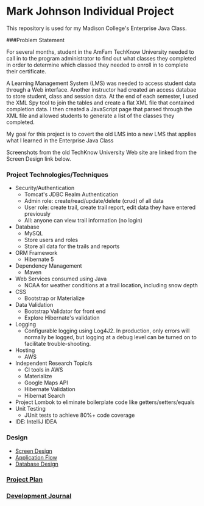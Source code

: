 # Mark Johnson Individual Project

This repository is used for my Madison College's Enterprise Java Class.

###Problem Statement

For several months, student in the AmFam TechKnow University needed to call in to the program administrator to find out what classes they completed in order to determine which classed they needed to enroll in to complete their certificate.

A Learning Management System (LMS) was needed to access student data through a Web interface. Another instructor had created an access databae to store student, class and session data. At the end of each semester, I used the XML Spy tool to join the tables and create a flat XML file that contained completion data. I then created a JavaScript page that parsed through the XML file and allowed students to generate a list of the classes they completed.

My goal for this project is to covert the old LMS into a new LMS that applies what I learned in the Enterprise Java Class   

Screenshots from the old TechKnow University Web site are linked from the Screen Design link below.


### Project Technologies/Techniques 

* Security/Authentication
  * Tomcat's JDBC Realm Authentication
  * Admin role: create/read/update/delete (crud) of all data
  * User role: create trail, create trail report, edit data they have entered previously
  * All: anyone can view trail information (no login)
* Database
  * MySQL
  * Store users and roles
  * Store all data for the trails and reports
* ORM Framework
  * Hibernate 5
* Dependency Management
  * Maven
* Web Services consumed using Java
  * NOAA for weather conditions at a trail location, including snow depth
* CSS 
  * Bootstrap or Materialize
* Data Validation
  * Bootstrap Validator for front end
  * Explore Hibernate's validation
* Logging
  * Configurable logging using Log4J2. In production, only errors will normally be logged, but logging at a debug level can be turned on to facilitate trouble-shooting. 
* Hosting
  * AWS
* Independent Research Topic/s
  * CI tools in AWS
  * Materialize
  * Google Maps API
  * Hibernate Validation
  * Hibernat Search
* Project Lombok to eliminate boilerplate code like getters/setters/equals
* Unit Testing
  * JUnit tests to achieve 80%+ code coverage 
* IDE: IntelliJ IDEA


### Design

* [Screen Design](DesignDocuments/Screens.md)
* [Application Flow](DesignDocuments/applicationFlow.md)
* [Database Design](DesignDocuments/databaseDiagram.png)

### [Project Plan](ProjectPlan.md)

### [Development Journal](Journal.md)